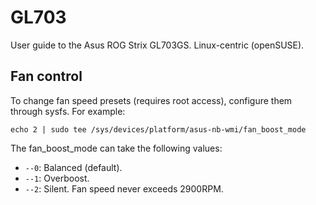 # GL703
User guide to the Asus ROG Strix GL703GS. Linux-centric (openSUSE).

## Fan control
To change fan speed presets (requires root access), configure them through sysfs. For example:

```
echo 2 | sudo tee /sys/devices/platform/asus-nb-wmi/fan_boost_mode
```

The fan_boost_mode can take the following values:
- `--0`: Balanced (default).
- `--1`: Overboost.
- `--2`: Silent. Fan speed never exceeds 2900RPM.
